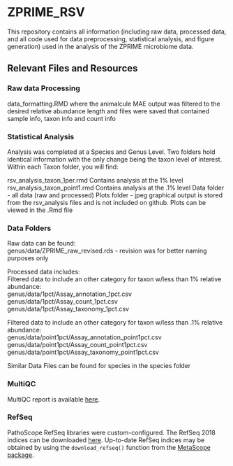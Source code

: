 # ZPRIME_RSV
This repository contains all information (including raw data, processed data, and all code used for data preprocessing, statistical analysis, and figure generation) used in the analysis of the ZPRIME microbiome data. 

## Relevant Files and Resources

### Raw data Processing
data_formatting.RMD where the animalcule MAE output was filtered to the desired relative abundance length and files were saved that contained sample info, taxon info and count info

### Statistical Analysis
Analysis was completed at a Species and Genus Level. Two folders hold identical information with the only change being the taxon level of interest. Within each Taxon folder, you will find:

rsv_analysis_taxon_1per.rmd Contains analysis at the 1% level
rsv_analysis_taxon_point1.rmd Contains analysis at the .1% level
Data folder - all data (raw and processed)
Plots folder - jpeg graphical output is stored from the rsv_analysis files and is not included on github. Plots can be viewed in the .Rmd file

### Data Folders
Raw data can be found: <br>
genus/data/ZPRIME_raw_revised.rds - revision was for better naming purposes only

Processed data includes: <br>
Filtered data to include an other category for taxon w/less than 1% relative abundance:<br>
genus/data/1pct/Assay_annotation_1pct.csv <br>
genus/data/1pct/Assay_count_1pct.csv <br>
genus/data/1pct/Assay_taxonomy_1pct.csv <br>

Filtered data to include an other category for taxon w/less than .1% relative abundance:<br>
genus/data/point1pct/Assay_annotation_point1pct.csv<br>
genus/data/point1pct/Assay_count_point1pct.csv<br>
genus/data/point1pct/Assay_taxonomy_point1pct.csv<br>

Similar Data Files can be found for species in the species folder<br>

### MultiQC 
MultiQC report is available [here](https://scc-ondemand2.bu.edu/pun/sys/files/fs/restricted/projectnb/infant-microbiome/work/jessmcc/rsv/fastqc_result/multiqc_report.html).

### RefSeq
PathoScope RefSeq libraries were custom-configured.
The RefSeq 2018 indices can be downloaded [here](https://drive.google.com/file/d/13CP5dQz5GxSQsWZh2qHowf8IXZIAFkov/view?usp=sharin).
Up-to-date RefSeq indices may be obtained by using the `download_refseq()` function from the [MetaScope package](https://compbiomed.github.io/metascope-docs/index.html).
